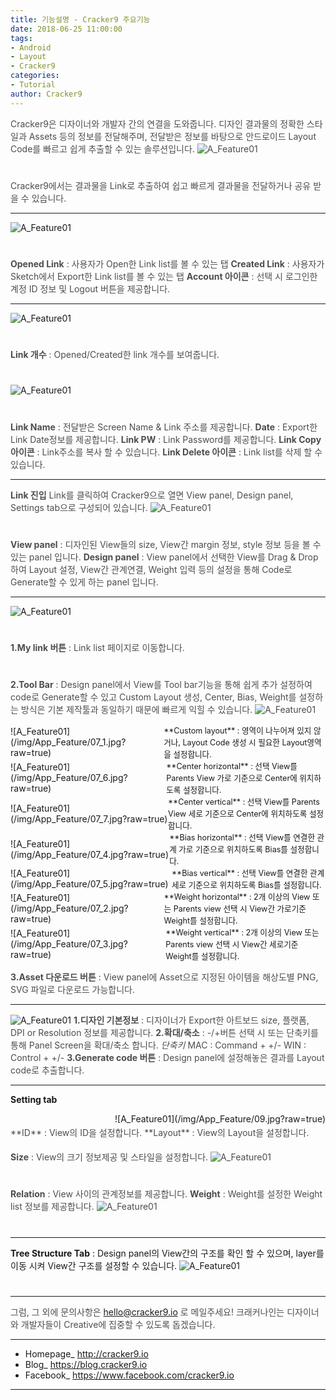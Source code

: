 ```yaml
---
title: 기능설명 - Cracker9 주요기능
date: 2018-06-25 11:00:00
tags: 
- Android
- Layout
- Cracker9
categories:
- Tutorial
author: Cracker9
---
```

<span style="color:#4d4d4d">Cracker9은 디자이너와 개발자 간의 연결을 도와줍니다.
디자인 결과물의 정확한 스타일과 Assets 등의 정보를 전달해주며, 전달받은 정보를 바탕으로 안드로이드 Layout Code를 빠르고 쉽게 추출할 수 있는 솔루션입니다.
![A_Feature01](/img/App_Feature/01.jpg?raw=true)
#  

<span style="color:#4d4d4d">Cracker9에서는 결과물을 Link로 추출하여 쉽고 빠르게 결과물을 전달하거나 공유 받을 수 있습니다.
***
![A_Feature01](/img/App_Feature/02.jpg?raw=true)
#  

<span style="color:#4d4d4d">**Opened Link** : 사용자가 Open한 Link list를 볼 수 있는 탭
<span style="color:#4d4d4d">**Created Link** : 사용자가 Sketch에서 Export한 Link list를 볼 수 있는 탭
<span style="color:#4d4d4d">**Account 아이콘** : 선택 시 로그인한 계정 ID 정보 및 Logout 버튼을 제공합니다.
***
![A_Feature01](/img/App_Feature/03.jpg?raw=true)
#  

<span style="color:#4d4d4d">**Link 개수** : Opened/Created한 link 개수를 보여줍니다.
#  

![A_Feature01](/img/App_Feature/04.jpg?raw=true)
#  

<span style="color:#4d4d4d">**Link Name** : 전달받은 Screen Name & Link 주소를 제공합니다.
<span style="color:#4d4d4d">**Date** : Export한 Link Date정보를 제공합니다.
<span style="color:#4d4d4d">**Link PW** : Link Password를 제공합니다.
<span style="color:#4d4d4d">**Link Copy 아이콘** : Link주소를 복사 할 수 있습니다.
<span style="color:#4d4d4d">**Link Delete 아이콘** : Link list를 삭제 할 수 있습니다.
***
<span style="color:#4d4d4d">**Link 진입**
Link를 클릭하여 Cracker9으로 열면 View panel, Design panel, Settings tab으로 구성되어 있습니다.
![A_Feature01](/img/App_Feature/05.jpg?raw=true)
#  

<span style="color:#4d4d4d">**View panel** : 디자인된 View들의 size, View간 margin 정보, style 정보 등을 볼 수 있는 panel 입니다.
<span style="color:#4d4d4d">**Design panel** : View panel에서 선택한 View를 Drag & Drop하여 Layout 설정, View간 관계연결, Weight 입력 등의 설정을 통해 Code로 Generate할 수 있게 하는 panel 입니다.
***
![A_Feature01](/img/App_Feature/06.jpg?raw=true)
#  

<span style="color:#4d4d4d">**1.My link 버튼** : Link list 페이지로 이동합니다.
#  

<span style="color:#4d4d4d">**2.Tool Bar** : Design panel에서 View를 Tool bar기능을 통해 쉽게 추가 설정하여 code로 Generate할 수 있고 Custom Layout 생성, Center, Bias, Weight를 설정하는 방식은 기본 제작툴과 동일하기 때문에 빠르게 익힐 수 있습니다.
![A_Feature01](/img/App_Feature/07.jpg?raw=true)
<div style="display: table">
  <div style="display: table-cell; vertical-align: middle;">
  ![A_Feature01](/img/App_Feature/07_1.jpg?raw=true)
  </div>
  <div style="display: table-cell; vertical-align: middle;"><span style="font-size:0.9em;">**Custom layout** : 영역이 나누어져 있지 않거나, Layout Code 생성 시 필요한 Layout영역을 설정합니다.</span></div>
</div>

<div style="display: table">
  <div style="display: table-cell; vertical-align: middle;">
  ![A_Feature01](/img/App_Feature/07_6.jpg?raw=true)
  </div>
  <div style="display: table-cell; vertical-align: middle;"><span style="font-size:0.9em;">**Center horizontal** : 선택 View를 Parents View 가로 기준으로 Center에 위치하도록 설정합니다.</span></div>
</div>

<div style="display: table">
 <div style="display: table-cell; vertical-align: middle;">
 ![A_Feature01](/img/App_Feature/07_7.jpg?raw=true)
 </div>
 <div style="display: table-cell; vertical-align: middle;"><span style="font-size:0.9em;">**Center vertical** : 선택 View를 Parents View 세로 기준으로 Center에 위치하도록 설정합니다.</span></div>
</div>

<div style="display: table">
 <div style="display: table-cell; vertical-align: middle;">
 ![A_Feature01](/img/App_Feature/07_4.jpg?raw=true)
 </div>
 <div style="display: table-cell; vertical-align: middle;"><span style="font-size:0.9em;">**Bias horizontal** : 선택 View를 연결한 관계 가로 기준으로 위치하도록 Bias를 설정합니다.</span></div>
</div>

<div style="display: table">
 <div style="display: table-cell; vertical-align: middle;">
 ![A_Feature01](/img/App_Feature/07_5.jpg?raw=true)
 </div>
 <div style="display: table-cell; vertical-align: middle;"><span style="font-size:0.9em;">**Bias vertical** : 선택 View를 연결한 관계 세로 기준으로 위치하도록 Bias를 설정합니다.</span></div>
</div>

<div style="display: table">
 <div style="display: table-cell; vertical-align: middle;">
 ![A_Feature01](/img/App_Feature/07_2.jpg?raw=true)
 </div>
 <div style="display: table-cell; vertical-align: middle;"><span style="font-size:0.9em;">**Weight horizontal** : 2개 이상의 View 또는 Parents view 선택 시 View간 가로기준 Weight를 설정합니다.</span></div>
</div>

<div style="display: table">
 <div style="display: table-cell; vertical-align: middle;">
 ![A_Feature01](/img/App_Feature/07_3.jpg?raw=true)
 </div>
 <div style="display: table-cell; vertical-align: middle;"><span style="font-size:0.9em;">**Weight vertical** : 2개 이상의 View 또는 Parents view 선택 시 View간 세로기준 Weight를 설정합니다.</span></div>
</div>

<span style="color:#4d4d4d">**3.Asset 다운로드 버튼** : View panel에 Asset으로 지정된 아이템을 해상도별 PNG, SVG 파일로 다운로드 가능합니다.
***
![A_Feature01](/img/App_Feature/08.jpg?raw=true)
<span style="color:#4d4d4d">**1.디자인 기본정보** : 디자이너가 Export한 아트보드 size, 플랫폼, DPI or Resolution 정보를 제공합니다.
<span style="color:#4d4d4d">**2.확대/축소** : -/+버튼 선택 시 또는 단축키를 통해 Panel Screen을 확대/축소 합니다.
_단축키_
MAC : Command + +/-
WIN : Control + +/-
<span style="color:#4d4d4d">**3.Generate code 버튼** : Design panel에 설정해놓은 결과를 Layout code로 추출합니다.
***
**Setting tab**
<div style="float: right">
![A_Feature01](/img/App_Feature/09.jpg?raw=true)
</div>

<div style="float: left; line-height: 2">
<span style="color:#4d4d4d">**ID** : View의 ID을 설정합니다.
<span style="color:#4d4d4d">**Layout** : View의 Layout을 설정합니다.
</div>
<div style="clear: both;"></div>

<span style="color:#4d4d4d">**Size** : View의 크기 정보제공 및 스타일을 설정합니다.
![A_Feature01](/img/App_Feature/10.jpg?raw=true)
#  

<span style="color:#4d4d4d">**Relation** : View 사이의 관계정보를 제공합니다.
<span style="color:#4d4d4d">**Weight** : Weight를 설정한 Weight list 정보를 제공합니다.
![A_Feature01](/img/App_Feature/11.jpg?raw=true)
#  

***
**Tree Structure Tab** : Design panel의 View간의 구조를 확인 할 수 있으며, layer를 이동 시켜 View간 구조를 설정할 수 있습니다.
![A_Feature01](/img/App_Feature/12.jpg?raw=true)
#  

***
<span style="color:#4d4d4d">그럼, 그 외에 문의사항은 [hello@cracker9.io](helloo@cracker9.io) 로 메일주세요!
크래커나인는 디자이너와 개발자들이 Creative에 집중할 수 있도록 돕겠습니다.


<style>
.article .article__contents img {
  margin: 0 !important;
}
</style>


_____

* Homepage_ http://cracker9.io
* Blog_ https://blog.cracker9.io
* Facebook_ https://www.facebook.com/cracker9.io

_____